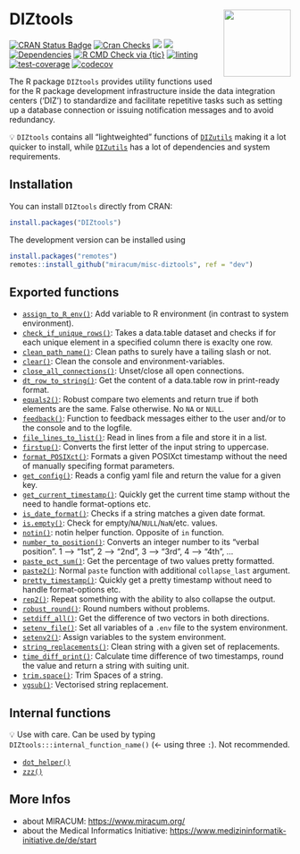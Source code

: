 
<!-- !!! ############################################################ !!! -->
<!-- This page is auto generated from `README.qmd`. -->
<!-- Don't change the .md file manually! -->
<!-- !!! ############################################################ !!! -->

# DIZtools <img src="man/figures/logo.png" align="right" width="120" />

<!-- badges: start -->

[![CRAN Status
Badge](https://www.r-pkg.org/badges/version-ago/DIZtools.png)](https://cran.r-project.org/package=DIZtools)
[![Cran
Checks](https://badges.cranchecks.info/worst/DIZtools.svg)](https://cran.r-project.org/web/checks/check_results_DIZtools.html)
[![](http://cranlogs.r-pkg.org/badges/grand-total/DIZtools?color=blue.png)](https://cran.r-project.org/package=DIZtools)
[![](http://cranlogs.r-pkg.org/badges/last-month/DIZtools?color=blue.png)](https://cran.r-project.org/package=DIZtools)
[![Dependencies](https://tinyverse.netlify.com/badge/DIZtools.png)](https://cran.r-project.org/package=DIZtools)
[![R CMD Check via
{tic}](https://github.com/miracum/misc-diztools/workflows/R%20CMD%20Check%20via%20%7Btic%7D/badge.svg?branch=main)](https://github.com/miracum/misc-diztools)
[![linting](https://github.com/miracum/misc-diztools/workflows/lint/badge.svg?branch=main)](https://github.com/miracum/misc-diztools)
[![test-coverage](https://github.com/miracum/misc-diztools/workflows/test-coverage/badge.svg?branch=main)](https://github.com/miracum/misc-diztools)
[![codecov](https://codecov.io/gh/miracum/misc-diztools/branch/main/graph/badge.svg)](https://app.codecov.io/gh/miracum/misc-diztools)
<!-- badges: end -->

The R package `DIZtools` provides utility functions used for the R
package development infrastructure inside the data integration centers
(‘DIZ’) to standardize and facilitate repetitive tasks such as setting
up a database connection or issuing notification messages and to avoid
redundancy.

:bulb: `DIZtools` contains all “lightweighted” functions of
[`DIZutils`](https://github.com/miracum/misc-dizutils) making it a lot
quicker to install, while
[`DIZutils`](https://github.com/miracum/misc-dizutils) has a lot of
dependencies and system requirements.

## Installation

You can install `DIZtools` directly from CRAN:

``` r
install.packages("DIZtools")
```

The development version can be installed using

``` r
install.packages("remotes")
remotes::install_github("miracum/misc-diztools", ref = "dev")
```

## Exported functions

-   [`assign_to_R_env()`](./R/assign_to_R_env.R): Add variable to R
    environment (in contrast to system environment).
-   [`check_if_unique_rows()`](./R/check_if_unique_rows.R): Takes a
    data.table dataset and checks if for each unique element in a
    specified column there is exaclty one row.
-   [`clean_path_name()`](./R/clean_path_name.R): Clean paths to surely
    have a tailing slash or not.
-   [`clear()`](./R/clear.R): Clean the console and
    environment-variables.
-   [`close_all_connections()`](./R/close_all_connections.R):
    Unset/close all open connections.
-   [`dt_row_to_string()`](./R/dt_row_to_string.R): Get the content of a
    data.table row in print-ready format.
-   [`equals2()`](./R/equals2.R): Robust compare two elements and return
    true if both elements are the same. False otherwise. No `NA` or
    `NULL`.
-   [`feedback()`](./R/feedback.R): Function to feedback messages either
    to the user and/or to the console and to the logfile.
-   [`file_lines_to_list()`](./R/file_lines_to_list.R): Read in lines
    from a file and store it in a list.
-   [`firstup()`](./R/firstup.R): Converts the first letter of the input
    string to uppercase.
-   [`format_POSIXct()`](./R/format_POSIXct.R): Formats a given POSIXct
    timestamp without the need of manually specifing format parameters.
-   [`get_config()`](./R/get_config.R): Reads a config yaml file and
    return the value for a given key.
-   [`get_current_timestamp()`](./R/get_current_timestamp.R): Quickly
    get the current time stamp without the need to handle format-options
    etc.
-   [`is_date_format()`](./R/is_date_format.R): Checks if a string
    matches a given date format.
-   [`is.empty()`](./R/is.empty.R): Check for
    empty/`NA`/`NULL`/`NaN`/etc. values.
-   [`notin()`](./R/notin.R): notin helper function. Opposite of `in`
    function.
-   [`number_to_position()`](./R/number_to_position.R): Converts an
    integer number to its “verbal position”. 1 –\> “1st”, 2 –\> “2nd”, 3
    –\> “3rd”, 4 –\> “4th”, …
-   [`paste_pct_sum()`](./R/paste_pct_sum.R): Get the percentage of two
    values pretty formatted.
-   [`paste2()`](./R/paste2.R): Normal `paste` function with additional
    `collapse_last` argument.
-   [`pretty_timestamp()`](./R/pretty_timestamp.R): Quickly get a pretty
    timestamp without need to handle format-options etc.
-   [`rep2()`](./R/rep2.R): Repeat something with the ability to also
    collapse the output.
-   [`robust_round()`](./R/robust_round.R): Round numbers without
    problems.
-   [`setdiff_all()`](./R/setdiff_all.R): Get the difference of two
    vectors in both directions.
-   [`setenv_file()`](./R/setenv_file.R): Set all variables of a `.env`
    file to the system environment.
-   [`setenv2()`](./R/setenv2.R): Assign variables to the system
    environment.
-   [`string_replacements()`](./R/string_replacements.R): Clean string
    with a given set of replacements.
-   [`time_diff_print()`](./R/time_diff_print.R): Calculate time
    difference of two timestamps, round the value and return a string
    with suiting unit.
-   [`trim.space()`](./R/trim.space.R): Trim Spaces of a string.
-   [`vgsub()`](./R/vgsub.R): Vectorised string replacement.

## Internal functions

:bulb: Use with care. Can be used by typing
`DIZtools:::internal_function_name()` (\<- using three `:`). Not
recommended.

-   [`dot_helper()`](./R/dot_helper.R)
-   [`zzz()`](./R/zzz.R)

## More Infos

-   about MIRACUM: <https://www.miracum.org/>
-   about the Medical Informatics Initiative:
    <https://www.medizininformatik-initiative.de/de/start>
